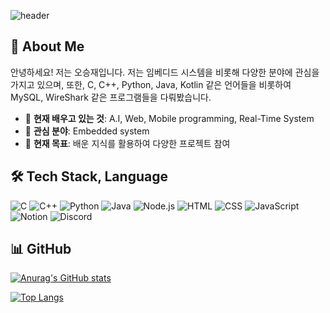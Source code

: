 ![header](https://capsule-render.vercel.app/api?type=waving&color=gradient&height=300&section=header&text=Welcome%20to%20My%20GitHub!&fontSize=70&animation=fadeIn&fontAlignY=40&desc=Introduce%20Myself&descAlignY=60&descAlign=70)

## 👋 About Me
안녕하세요! 저는 오승재입니다.
저는 임베디드 시스템을 비롯해 다양한 분야에 관심을 가지고 있으며, 
또한, C, C++, Python, Java, Kotlin 같은 언어들을 비롯하여 MySQL, WireShark 같은 프로그램들을 다뤄봤습니다.

- 🌱 **현재 배우고 있는 것**: A.I, Web, Mobile programming, Real-Time System
- 💬 **관심 분야**: Embedded system
- 🎯 **현재 목표**: 배운 지식를 활용하여 다양한 프로젝트 참여

## 🛠️ Tech Stack, Language
![C](https://img.shields.io/badge/C-01589C?style=for-the-badge&logo=c&logoColor=white)
![C++](https://img.shields.io/badge/C++-004482?style=for-the-badge&logo=cplusplus&logoColor=white)
![Python](https://img.shields.io/badge/Python-3776AB?style=for-the-badge&logo=python&logoColor=white)
![Java](https://img.shields.io/badge/Java-f1931c?style=for-the-badge&logo=java^logoColor=black)
![Node.js](https://img.shields.io/badge/Node.js-339933?style=for-the-badge&logo=nodedotjs&logoColor=white)
![HTML](https://img.shields.io/badge/HTML5-E34F26?style=for-the-badge&logo=html5&logoColor=white)
![CSS](https://img.shields.io/badge/CSS3-1572B6?style=for-the-badge&logo=css3&logoColor=white)
![JavaScript](https://img.shields.io/badge/JavaScript-F7DF1E?style=for-the-badge&logo=javascript&logoColor=black)
![Notion](https://img.shields.io/badge/Notion-000000?style=for-the-badge&logo=notion&logoColor=white)
![Discord](https://img.shields.io/badge/Discord-5662F6?style=for-the-badge&logo=discord&logoColor=white)

## 📊 GitHub
[![Anurag's GitHub stats](https://github-readme-stats.vercel.app/api?username=ohsj3781)](https://github.com/anuraghazra/github-readme-stats)

[![Top Langs](https://github-readme-stats.vercel.app/api/top-langs/?username=ohsj3781)](https://github.com/chan000518/github-readme-stats)
